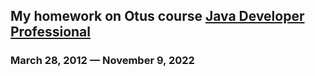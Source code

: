 ## My homework on Otus course [Java Developer Professional](https://otus.ru/lessons/java-professional/)
### March 28, 2012 — November 9, 2022
